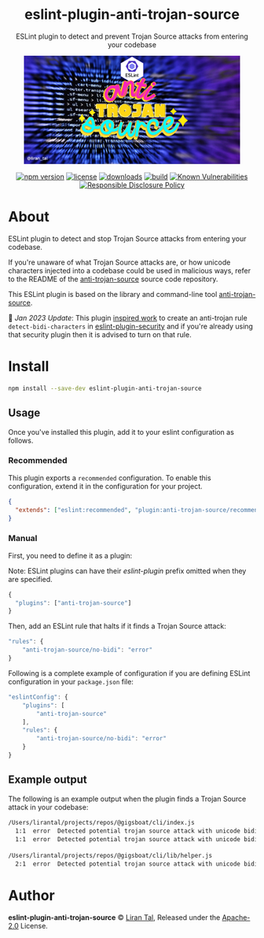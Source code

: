 <p align="center"><h1 align="center">
  eslint-plugin-anti-trojan-source
</h1>

<p align="center">
  ESLint plugin to detect and prevent Trojan Source attacks from entering your codebase
</p>

<p align="center">
  <img src="https://github.com/lirantal/eslint-plugin-anti-trojan-source/raw/main/.github/eslint-plugin-anti-trojan-source-logo.png" height="220">
</p>

<p align="center">
  <a href="https://www.npmjs.org/package/eslint-plugin-anti-trojan-source"><img src="https://badgen.net/npm/v/eslint-plugin-anti-trojan-source" alt="npm version"/></a>
  <a href="https://www.npmjs.org/package/eslint-plugin-anti-trojan-source"><img src="https://badgen.net/npm/license/eslint-plugin-anti-trojan-source" alt="license"/></a>
  <a href="https://www.npmjs.org/package/eslint-plugin-anti-trojan-source"><img src="https://badgen.net/npm/dt/eslint-plugin-anti-trojan-source" alt="downloads"/></a>
  <a href="https://github.com/lirantal/eslint-plugin-anti-trojan-source/actions?workflow=CI"><img src="https://github.com/lirantal/eslint-plugin-anti-trojan-source/workflows/CI/badge.svg" alt="build"/></a>
  <a href="https://snyk.io/test/github/lirantal/eslint-plugin-anti-trojan-source"><img src="https://snyk.io/test/github/lirantal/eslint-plugin-anti-trojan-source/badge.svg" alt="Known Vulnerabilities"/></a>
  <a href="./SECURITY.md"><img src="https://img.shields.io/badge/Security-Responsible%20Disclosure-yellow.svg" alt="Responsible Disclosure Policy" /></a>
</p>

# About

ESLint plugin to detect and stop Trojan Source attacks from entering your codebase.

If you're unaware of what Trojan Source attacks are, or how unicode characters injected into a codebase could be used in malicious ways, refer to the README of the [anti-trojan-source](https://github.com/lirantal/anti-trojan-source/) source code repository.

This ESLint plugin is based on the library and command-line tool [anti-trojan-source](https://github.com/lirantal/anti-trojan-source).

👋 *Jan 2023 Update*:
This plugin [inspired work](https://github.com/eslint-community/eslint-plugin-security/pull/95) to create an anti-trojan rule `detect-bidi-characters` in [eslint-plugin-security](https://github.com/eslint-community/eslint-plugin-security) and if you're already using that security plugin then it is advised to turn on that rule.

# Install

```bash
npm install --save-dev eslint-plugin-anti-trojan-source
```

## Usage

Once you've installed this plugin, add it to your eslint configuration as follows.

### Recommended

This plugin exports a `recommended` configuration.
To enable this configuration, extend it in the configuration for your project.

```json
{
  "extends": ["eslint:recommended", "plugin:anti-trojan-source/recommended"]
}
```

### Manual

First, you need to define it as a plugin:

Note: ESLint plugins can have their _eslint-plugin_ prefix omitted when they are specified.

```js
{
  "plugins": ["anti-trojan-source"]
}
```

Then, add an ESLint rule that halts if it finds a Trojan Source attack:

```js
"rules": {
    "anti-trojan-source/no-bidi": "error"
}
```

Following is a complete example of configuration if you are defining ESLint configuration in your `package.json` file:

```js
"eslintConfig": {
    "plugins": [
        "anti-trojan-source"
    ],
    "rules": {
        "anti-trojan-source/no-bidi": "error"
    }
}
```

## Example output

The following is an example output when the plugin finds a Trojan Source attack in your codebase:

```bash
/Users/lirantal/projects/repos/@gigsboat/cli/index.js
  1:1  error  Detected potential trojan source attack with unicode bidi introduced in this comment: '‮ } ⁦if (isAdmin)⁩ ⁦ begin admins only '  anti-trojan-source/no-bidi
  1:1  error  Detected potential trojan source attack with unicode bidi introduced in this comment: ' end admin only ‮ { ⁦'                    anti-trojan-source/no-bidi

/Users/lirantal/projects/repos/@gigsboat/cli/lib/helper.js
  2:1  error  Detected potential trojan source attack with unicode bidi introduced in this code: '"user‮ ⁦// Check if admin⁩ ⁦"'  anti-trojan-source/no-bidi
```

# Author

**eslint-plugin-anti-trojan-source** © [Liran Tal](https://github.com/lirantal), Released under the [Apache-2.0](./LICENSE) License.
